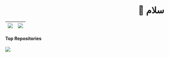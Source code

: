 <div dir="rtl">
	<h1> سلام 👋</h1>	
</div>

| <img align="center" src="https://github-readme-stats.vercel.app/api?username=kokabi1365&show_icons=true&include_all_commits=true&theme=buefy&hide_border=true" /> | <img align="center" src="https://github-readme-stats.vercel.app/api/top-langs/?username=kokabi1365&layout=compact&theme=buefy&hide_border=true" /> |
| ------------- | ------------- |

#### Top Repositories

<a href="https://github.com/kokabi1365/vajehdan" dir="rtl">
  <img align="center" src="https://github-readme-stats.vercel.app/api/pin/?username=kokabi1365&repo=vajehdan&theme=buefy" />
</a>
<br />
<br />
